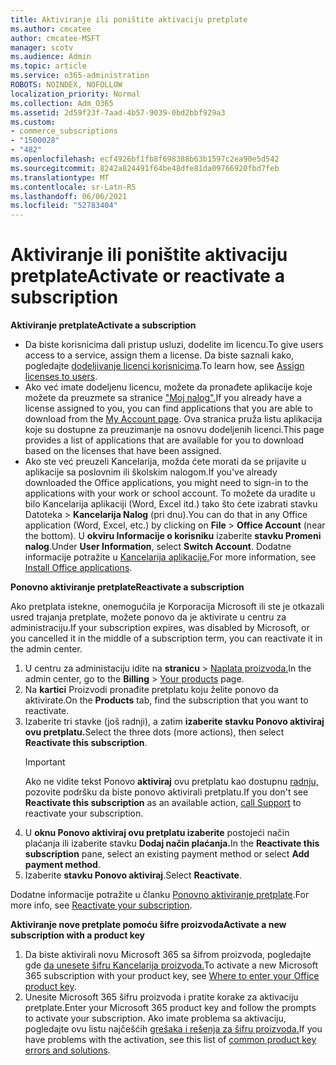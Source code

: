 ```yaml
---
title: Aktiviranje ili poništite aktivaciju pretplate
ms.author: cmcatee
author: cmcatee-MSFT
manager: scotv
ms.audience: Admin
ms.topic: article
ms.service: o365-administration
ROBOTS: NOINDEX, NOFOLLOW
localization_priority: Normal
ms.collection: Adm_O365
ms.assetid: 2d59f23f-7aad-4b57-9039-0bd2bbf929a3
ms.custom:
- commerce_subscriptions
- "1500028"
- "482"
ms.openlocfilehash: ecf4926bf1fb8f698388b63b1597c2ea90e5d542
ms.sourcegitcommit: 8242a824491f64be48dfe81da09766920fbd7feb
ms.translationtype: MT
ms.contentlocale: sr-Latn-RS
ms.lasthandoff: 06/06/2021
ms.locfileid: "52783404"
---
```

# <a name="activate-or-reactivate-a-subscription"></a><span data-ttu-id="16cb7-102">Aktiviranje ili poništite aktivaciju pretplate</span><span class="sxs-lookup"><span data-stu-id="16cb7-102">Activate or reactivate a subscription</span></span>

<span data-ttu-id="16cb7-103">**Aktiviranje pretplate**</span><span class="sxs-lookup"><span data-stu-id="16cb7-103">**Activate a subscription**</span></span>

- <span data-ttu-id="16cb7-104">Da biste korisnicima dali pristup usluzi, dodelite im licencu.</span><span class="sxs-lookup"><span data-stu-id="16cb7-104">To give users access to a service, assign them a license.</span></span> <span data-ttu-id="16cb7-105">Da biste saznali kako, pogledajte [dodeljivanje licenci korisnicima](/microsoft-365/admin/manage/assign-licenses-to-users).</span><span class="sxs-lookup"><span data-stu-id="16cb7-105">To learn how, see [Assign licenses to users](/microsoft-365/admin/manage/assign-licenses-to-users).</span></span>
- <span data-ttu-id="16cb7-106">Ako već imate dodeljenu licencu, možete da pronađete aplikacije koje možete da preuzmete sa stranice ["Moj nalog".](https://portal.office.com/account/#installs)</span><span class="sxs-lookup"><span data-stu-id="16cb7-106">If you already have a license assigned to you, you can find applications that you are able to download from the [My Account page](https://portal.office.com/account/#installs).</span></span> <span data-ttu-id="16cb7-107">Ova stranica pruža listu aplikacija koje su dostupne za preuzimanje na osnovu dodeljenih licenci.</span><span class="sxs-lookup"><span data-stu-id="16cb7-107">This page provides a list of applications that are available for you to download based on the licenses that have been assigned.</span></span>
- <span data-ttu-id="16cb7-108">Ako ste već preuzeli Kancelarija, možda ćete morati da se prijavite u aplikacije sa poslovnim ili školskim nalogom.</span><span class="sxs-lookup"><span data-stu-id="16cb7-108">If you've already downloaded the Office applications, you might need to sign-in to the applications with your work or school account.</span></span> <span data-ttu-id="16cb7-109">To možete da uradite u bilo Kancelarija aplikaciji (Word, Excel itd.) tako što ćete izabrati stavku Datoteka   >  **Kancelarija Nalog** (pri dnu).</span><span class="sxs-lookup"><span data-stu-id="16cb7-109">You can do that in any Office application (Word, Excel, etc.) by clicking on **File** > **Office Account** (near the bottom).</span></span> <span data-ttu-id="16cb7-110">U **okviru Informacije o korisniku** izaberite **stavku Promeni nalog**.</span><span class="sxs-lookup"><span data-stu-id="16cb7-110">Under **User Information**, select **Switch Account**.</span></span> <span data-ttu-id="16cb7-111">Dodatne informacije potražite u [Kancelarija aplikacije.](/microsoft-365/admin/setup/install-applications)</span><span class="sxs-lookup"><span data-stu-id="16cb7-111">For more information, see [Install Office applications](/microsoft-365/admin/setup/install-applications).</span></span>

<span data-ttu-id="16cb7-112">**Ponovno aktiviranje pretplate**</span><span class="sxs-lookup"><span data-stu-id="16cb7-112">**Reactivate a subscription**</span></span>

<span data-ttu-id="16cb7-113">Ako pretplata istekne, onemogućila je Korporacija Microsoft ili ste je otkazali usred trajanja pretplate, možete ponovo da je aktivirate u centru za administraciju.</span><span class="sxs-lookup"><span data-stu-id="16cb7-113">If your subscription expires, was disabled by Microsoft, or you cancelled it in the middle of a subscription term, you can reactivate it in the admin center.</span></span>
  
1. <span data-ttu-id="16cb7-114">U centru za administaciju idite na **stranicu**  >  [Naplata proizvoda.](https://go.microsoft.com/fwlink/p/?linkid=842054)</span><span class="sxs-lookup"><span data-stu-id="16cb7-114">In the admin center, go to the **Billing** > [Your products](https://go.microsoft.com/fwlink/p/?linkid=842054) page.</span></span>
2. <span data-ttu-id="16cb7-115">Na **kartici** Proizvodi pronađite pretplatu koju želite ponovo da aktivirate.</span><span class="sxs-lookup"><span data-stu-id="16cb7-115">On the **Products** tab, find the subscription that you want to reactivate.</span></span>
3. <span data-ttu-id="16cb7-116">Izaberite tri stavke (još radnji), a zatim **izaberite stavku Ponovo aktiviraj ovu pretplatu.**</span><span class="sxs-lookup"><span data-stu-id="16cb7-116">Select the three dots (more actions), then select **Reactivate this subscription**.</span></span>
    > [!IMPORTANT]
    > <span data-ttu-id="16cb7-117">Ako ne vidite tekst Ponovo **aktiviraj** ovu pretplatu kao dostupnu [radnju,](https://go.microsoft.com/fwlink/p/?linkid=518322) pozovite podršku da biste ponovo aktivirali pretplatu.</span><span class="sxs-lookup"><span data-stu-id="16cb7-117">If you don't see **Reactivate this subscription** as an available action, [call Support](https://go.microsoft.com/fwlink/p/?linkid=518322) to reactivate your subscription.</span></span>
4. <span data-ttu-id="16cb7-118">U **oknu Ponovo aktiviraj ovu pretplatu izaberite** postojeći način plaćanja ili izaberite stavku **Dodaj način plaćanja.**</span><span class="sxs-lookup"><span data-stu-id="16cb7-118">In the **Reactivate this subscription** pane, select an existing payment method or select **Add payment method**.</span></span>
5. <span data-ttu-id="16cb7-119">Izaberite **stavku Ponovo aktiviraj**.</span><span class="sxs-lookup"><span data-stu-id="16cb7-119">Select **Reactivate**.</span></span>

<span data-ttu-id="16cb7-120">Dodatne informacije potražite u članku [Ponovno aktiviranje pretplate](/microsoft-365/commerce/subscriptions/reactivate-your-subscription).</span><span class="sxs-lookup"><span data-stu-id="16cb7-120">For more info, see [Reactivate your subscription](/microsoft-365/commerce/subscriptions/reactivate-your-subscription).</span></span>

<span data-ttu-id="16cb7-121">**Aktiviranje nove pretplate pomoću šifre proizvoda**</span><span class="sxs-lookup"><span data-stu-id="16cb7-121">**Activate a new subscription with a product key**</span></span>

1. <span data-ttu-id="16cb7-122">Da biste aktivirali novu Microsoft 365 sa šifrom proizvoda, pogledajte gde [da unesete šifru Kancelarija proizvoda.](https://support.office.com/article/where-to-enter-your-office-product-key-0a82e5ae-739e-4b92-a6f4-2ec780c185db)</span><span class="sxs-lookup"><span data-stu-id="16cb7-122">To activate a new Microsoft 365 subscription with your product key, see [Where to enter your Office product key](https://support.office.com/article/where-to-enter-your-office-product-key-0a82e5ae-739e-4b92-a6f4-2ec780c185db).</span></span>
2. <span data-ttu-id="16cb7-123">Unesite Microsoft 365 šifru proizvoda i pratite korake za aktivaciju pretplate.</span><span class="sxs-lookup"><span data-stu-id="16cb7-123">Enter your Microsoft 365 product key and follow the prompts to activate your subscription.</span></span> <span data-ttu-id="16cb7-124">Ako imate problema sa aktivaciju, pogledajte ovu listu najčešćih [grešaka i rešenja za šifru proizvoda.](/microsoft-365/commerce/product-key-errors-and-solutions)</span><span class="sxs-lookup"><span data-stu-id="16cb7-124">If you have problems with the activation, see this list of [common product key errors and solutions](/microsoft-365/commerce/product-key-errors-and-solutions).</span></span>